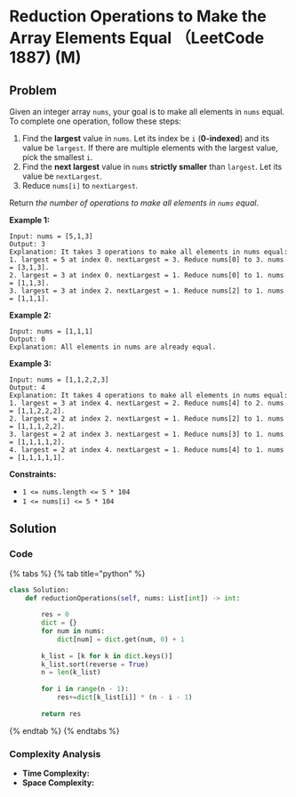 # Reduction Operations to Make the Array Elements Equal （LeetCode 1887) (M)

## Problem

Given an integer array `nums`, your goal is to make all elements in `nums` equal. To complete one operation, follow these steps:

1. Find the **largest** value in `nums`. Let its index be `i` (**0-indexed**) and its value be `largest`. If there are multiple elements with the largest value, pick the smallest `i`.
2. Find the **next largest** value in `nums` **strictly smaller** than `largest`. Let its value be `nextLargest`.
3. Reduce `nums[i]` to `nextLargest`.

Return _the number of operations to make all elements in _`nums`_ equal_.

**Example 1:**

```
Input: nums = [5,1,3]
Output: 3
Explanation: It takes 3 operations to make all elements in nums equal:
1. largest = 5 at index 0. nextLargest = 3. Reduce nums[0] to 3. nums = [3,1,3].
2. largest = 3 at index 0. nextLargest = 1. Reduce nums[0] to 1. nums = [1,1,3].
3. largest = 3 at index 2. nextLargest = 1. Reduce nums[2] to 1. nums = [1,1,1].
```

**Example 2:**

```
Input: nums = [1,1,1]
Output: 0
Explanation: All elements in nums are already equal.
```

**Example 3:**

```
Input: nums = [1,1,2,2,3]
Output: 4
Explanation: It takes 4 operations to make all elements in nums equal:
1. largest = 3 at index 4. nextLargest = 2. Reduce nums[4] to 2. nums = [1,1,2,2,2].
2. largest = 2 at index 2. nextLargest = 1. Reduce nums[2] to 1. nums = [1,1,1,2,2].
3. largest = 2 at index 3. nextLargest = 1. Reduce nums[3] to 1. nums = [1,1,1,1,2].
4. largest = 2 at index 4. nextLargest = 1. Reduce nums[4] to 1. nums = [1,1,1,1,1].
```

**Constraints:**

* `1 <= nums.length <= 5 * 104`
* `1 <= nums[i] <= 5 * 104`

## Solution&#x20;

### Code

{% tabs %}
{% tab title="python" %}
```python
class Solution:
    def reductionOperations(self, nums: List[int]) -> int:
        
        res = 0
        dict = {}
        for num in nums:
            dict[num] = dict.get(num, 0) + 1
        
        k_list = [k for k in dict.keys()]
        k_list.sort(reverse = True)
        n = len(k_list)
        
        for i in range(n - 1):
            res+=dict[k_list[i]] * (n - i - 1)
            
        return res
```
{% endtab %}
{% endtabs %}

### Complexity Analysis

* **Time Complexity:**
* **Space Complexity:**
